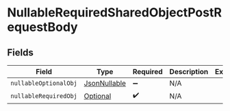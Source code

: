 # NullableRequiredSharedObjectPostRequestBody


## Fields

| Field                                                                                 | Type                                                                                  | Required                                                                              | Description                                                                           | Example                                                                               |
| ------------------------------------------------------------------------------------- | ------------------------------------------------------------------------------------- | ------------------------------------------------------------------------------------- | ------------------------------------------------------------------------------------- | ------------------------------------------------------------------------------------- |
| `nullableOptionalObj`                                                                 | [JsonNullable<NullableOptionalObject>](../../models/shared/NullableOptionalObject.md) | :heavy_minus_sign:                                                                    | N/A                                                                                   |                                                                                       |
| `nullableRequiredObj`                                                                 | [Optional<NullableObject>](../../models/shared/NullableObject.md)                     | :heavy_check_mark:                                                                    | N/A                                                                                   | <nil>                                                                                 |